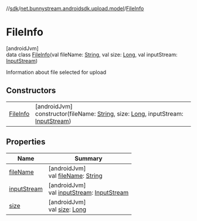 //[sdk](../../../index.md)/[net.bunnystream.androidsdk.upload.model](../index.md)/[FileInfo](index.md)

# FileInfo

[androidJvm]\
data class [FileInfo](index.md)(val fileName: [String](https://kotlinlang.org/api/latest/jvm/stdlib/kotlin/-string/index.html), val size: [Long](https://kotlinlang.org/api/latest/jvm/stdlib/kotlin/-long/index.html), val inputStream: [InputStream](https://docs.oracle.com/javase/8/docs/api/java/io/InputStream.html))

Information about file selected for upload

## Constructors

| | |
|---|---|
| [FileInfo](-file-info.md) | [androidJvm]<br>constructor(fileName: [String](https://kotlinlang.org/api/latest/jvm/stdlib/kotlin/-string/index.html), size: [Long](https://kotlinlang.org/api/latest/jvm/stdlib/kotlin/-long/index.html), inputStream: [InputStream](https://docs.oracle.com/javase/8/docs/api/java/io/InputStream.html)) |

## Properties

| Name | Summary |
|---|---|
| [fileName](file-name.md) | [androidJvm]<br>val [fileName](file-name.md): [String](https://kotlinlang.org/api/latest/jvm/stdlib/kotlin/-string/index.html) |
| [inputStream](input-stream.md) | [androidJvm]<br>val [inputStream](input-stream.md): [InputStream](https://docs.oracle.com/javase/8/docs/api/java/io/InputStream.html) |
| [size](size.md) | [androidJvm]<br>val [size](size.md): [Long](https://kotlinlang.org/api/latest/jvm/stdlib/kotlin/-long/index.html) |
